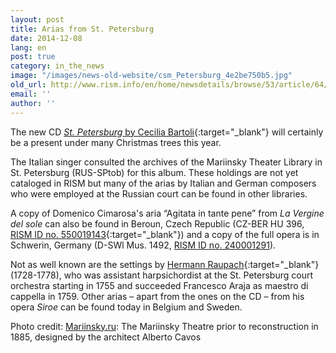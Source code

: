 ```yaml
---
layout: post
title: Arias from St. Petersburg
date: 2014-12-08
lang: en
post: true
category: in_the_news
image: "/images/news-old-website/csm_Petersburg_4e2be750b5.jpg"
old_url: http://www.rism.info/en/home/newsdetails/browse/53/article/64/arias-from-st-petersburg.html
email: ''
author: ''
---
```


The new CD [_St. Petersburg_ by Cecilia Bartoli](http://ceciliabartolionline.com/st-petersburg/){:target="_blank"} will certainly be a present under many Christmas trees this year.

The Italian singer consulted the archives of the Mariinsky Theater Library in St. Petersburg (RUS-SPtob) for this album. These holdings are not yet cataloged in RISM but many of the arias by Italian and German composers who were employed at the Russian court can be found in other libraries.

A copy of Domenico Cimarosa's aria “Agitata in tante pene” from _La Vergine del sole_ can also be found in Beroun, Czech Republic (CZ-BER HU 396, [RISM ID no. 550019143](https://opac.rism.info/search?View=rism&localkey=550019143){:target="_blank"}) and a copy of the full opera is in Schwerin, Germany (D-SWl Mus. 1492, [RISM ID no. 240001291](https://opac.rism.info/search?View=rism&localkey=240001291 "external-link-new-window")).

Not as well known are the settings by [Hermann Raupach](https://opac.rism.info/search?View=rism&author=Raupach+Hermann){:target="_blank"} (1728-1778), who was assistant harpsichordist at the St. Petersburg court orchestra starting in 1755 and succeeded Francesco Araja as maestro di cappella in 1759. Other arias – apart from the ones on the CD – from his opera _Siroe_ can be found today in Belgium and Sweden.

Photo credit: [Mariinsky.ru](http://www.mariinsky.ru/en/about/history_theatre/mariinsky_theatre/): The Mariinsky Theatre prior to reconstruction in 1885, designed by the architect Alberto Cavos